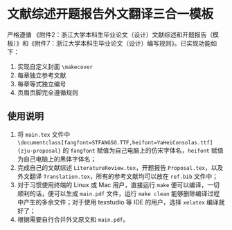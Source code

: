 # 文献综述开题报告外文翻译三合一模板

严格遵循 《附件2：浙江大学本科生毕业论文（设计）文献综述和开题报告（模板）》和《附件7：浙江大学本科生毕业论文（设计）编写规则》。已实现功能如下：

1. 实现自定义封面 `\makecover`
2. 每章独立参考文献
3. 每章等式独立编号
4. 页眉页脚完全遵循规则

## 使用说明

1. 将 `main.tex` 文件中 `\documentclass[fangfont=STFANGSO.TTF,heifont=YaHeiConsolas.ttf]{zju-proposal}` 的 `fangfont` 赋值为自己电脑上的仿宋字体名，`heifont` 赋值为自己电脑上的黑体字体名；
2. 完成自己的文献综述 `LiteratureReview.tex`，开题报告 `Proposal.tex`，以及外文翻译 `Translation.tex`，所有的参考文献均可以放在 `ref.bib` 文件中；
3. 对于习惯使用终端的 Linux 或 Mac 用户，直接运行 `make` 便可以编译，一切顺利的话，便可以生成 `main.pdf` 文件，运行 `make clean` 能够删除编译过程中产生的多余文件；对于使用 texstudio 等 IDE 的用户，选择 `xelatex` 编译就好了；
4. 根据需要自行合并外文原文和 `main.pdf`。





